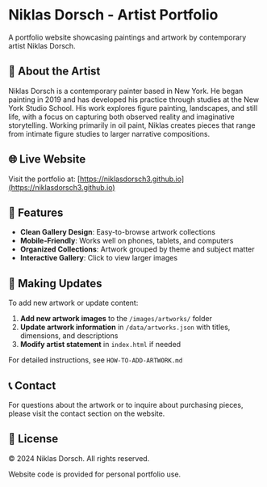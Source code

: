# Niklas Dorsch - Artist Portfolio

A portfolio website showcasing paintings and artwork by contemporary artist Niklas Dorsch.

## 🎨 About the Artist

Niklas Dorsch is a contemporary painter based in New York. He began painting in 2019 and has developed his practice through studies at the New York Studio School. His work explores figure painting, landscapes, and still life, with a focus on capturing both observed reality and imaginative storytelling. Working primarily in oil paint, Niklas creates pieces that range from intimate figure studies to larger narrative compositions.

## 🌐 Live Website

Visit the portfolio at: [https://niklasdorsch3.github.io](https://niklasdorsch3.github.io)

## 📱 Features

- **Clean Gallery Design**: Easy-to-browse artwork collections
- **Mobile-Friendly**: Works well on phones, tablets, and computers
- **Organized Collections**: Artwork grouped by theme and subject matter
- **Interactive Gallery**: Click to view larger images

## 🔧 Making Updates

To add new artwork or update content:

1. **Add new artwork images** to the `/images/artworks/` folder
2. **Update artwork information** in `/data/artworks.json` with titles, dimensions, and descriptions
3. **Modify artist statement** in `index.html` if needed

For detailed instructions, see `HOW-TO-ADD-ARTWORK.md`

## 📞 Contact

For questions about the artwork or to inquire about purchasing pieces, please visit the contact section on the website.

## 📄 License

© 2024 Niklas Dorsch. All rights reserved.

Website code is provided for personal portfolio use.